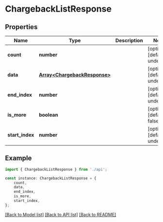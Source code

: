 # ChargebackListResponse


## Properties

Name | Type | Description | Notes
------------ | ------------- | ------------- | -------------
**count** | **number** |  | [optional] [default to undefined]
**data** | [**Array&lt;ChargebackResponse&gt;**](ChargebackResponse.md) |  | [optional] [default to undefined]
**end_index** | **number** |  | [optional] [default to undefined]
**is_more** | **boolean** |  | [optional] [default to false]
**start_index** | **number** |  | [optional] [default to undefined]

## Example

```typescript
import { ChargebackListResponse } from './api';

const instance: ChargebackListResponse = {
    count,
    data,
    end_index,
    is_more,
    start_index,
};
```

[[Back to Model list]](../README.md#documentation-for-models) [[Back to API list]](../README.md#documentation-for-api-endpoints) [[Back to README]](../README.md)
